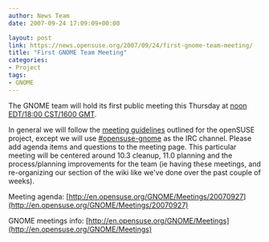 ```yaml
---
author: News Team
date: 2007-09-24 17:09:09+00:00

layout: post
link: https://news.opensuse.org/2007/09/24/first-gnome-team-meeting/
title: "First GNOME Team Meeting"
categories:
- Project
tags:
- GNOME
---
```


The GNOME team will hold its first public meeting this Thursday at [noon EDT/18:00 CST/1600 GMT](http://www.timeanddate.com/worldclock/fixedtime.html?day=27&month=9&year=2007&hour=16&min=0&sec=0&p1=0).

In general we will follow the [meeting guidelines](http://en.opensuse.org/Meetings/About) outlined for the openSUSE project, except we will use [#opensuse-gnome](irc://irc.freenode.net/opensuse-gnome) as the IRC channel.  Please add agenda items and questions to the meeting page.  This particular meeting will be centered around 10.3 cleanup, 11.0 planning and the process/planning improvements for the team (ie having these meetings, and re-organizing our section of the wiki like we've done over the past couple of weeks).

Meeting agenda:
[http://en.opensuse.org/GNOME/Meetings/20070927](http://en.opensuse.org/GNOME/Meetings/20070927)

GNOME meetings info:
[http://en.opensuse.org/GNOME/Meetings](http://en.opensuse.org/GNOME/Meetings)
